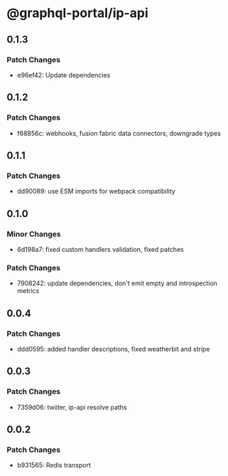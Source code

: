 # @graphql-portal/ip-api

## 0.1.3

### Patch Changes

- e96ef42: Update dependencies

## 0.1.2

### Patch Changes

- f68856c: webhooks, fusion fabric data connectors, downgrade types

## 0.1.1

### Patch Changes

- dd90089: use ESM imports for webpack compatibility

## 0.1.0

### Minor Changes

- 6d198a7: fixed custom handlers validation, fixed patches

### Patch Changes

- 7908242: update dependencies, don't emit empty and introspection metrics

## 0.0.4

### Patch Changes

- ddd0595: added handler descriptions, fixed weatherbit and stripe

## 0.0.3

### Patch Changes

- 7359d06: twiiter, ip-api resolve paths

## 0.0.2

### Patch Changes

- b931565: Redis transport
